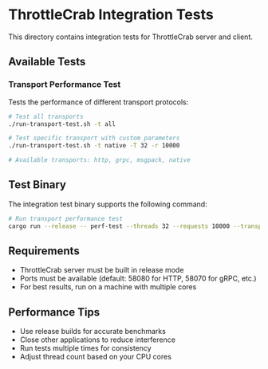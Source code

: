 # ThrottleCrab Integration Tests

This directory contains integration tests for ThrottleCrab server and client.

## Available Tests

### Transport Performance Test

Tests the performance of different transport protocols:

```bash
# Test all transports
./run-transport-test.sh -t all

# Test specific transport with custom parameters
./run-transport-test.sh -t native -T 32 -r 10000

# Available transports: http, grpc, msgpack, native
```

## Test Binary

The integration test binary supports the following command:

```bash
# Run transport performance test
cargo run --release -- perf-test --threads 32 --requests 10000 --transport http
```

## Requirements

- ThrottleCrab server must be built in release mode
- Ports must be available (default: 58080 for HTTP, 58070 for gRPC, etc.)
- For best results, run on a machine with multiple cores

## Performance Tips

- Use release builds for accurate benchmarks
- Close other applications to reduce interference
- Run tests multiple times for consistency
- Adjust thread count based on your CPU cores